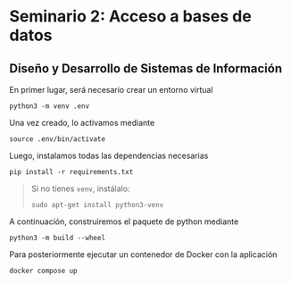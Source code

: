 # Seminario 2: Acceso a bases de datos

## Diseño y Desarrollo de Sistemas de Información

En primer lugar, será necesario crear un entorno virtual

```
python3 -m venv .env
```

Una vez creado, lo activamos mediante

```
source .env/bin/activate
```

Luego, instalamos todas las dependencias necesarias

```
pip install -r requirements.txt
```

> Si no tienes `venv`, instálalo:
>
> ```
> sudo apt-get install python3-venv
> ```

A continuación, construiremos el paquete de python mediante

```
python3 -m build --wheel
```

Para posteriormente ejecutar un contenedor de Docker con la aplicación 


```
docker compose up
```
